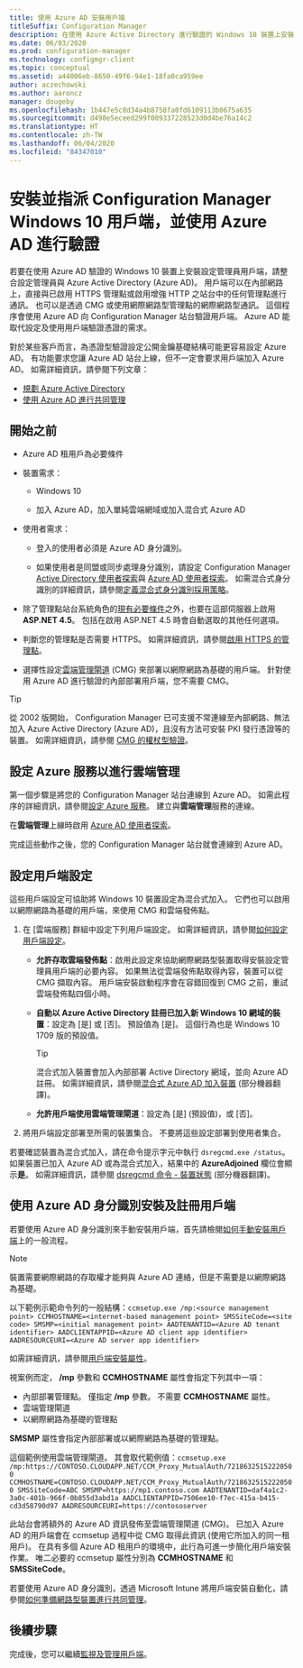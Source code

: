 ```yaml
---
title: 使用 Azure AD 安裝用戶端
titleSuffix: Configuration Manager
description: 在使用 Azure Active Directory 進行驗證的 Windows 10 裝置上安裝及指派設定管理員用戶端
ms.date: 06/03/2020
ms.prod: configuration-manager
ms.technology: configmgr-client
ms.topic: conceptual
ms.assetid: a44006eb-8650-49f6-94e1-18fa0ca959ee
author: aczechowski
ms.author: aaroncz
manager: dougeby
ms.openlocfilehash: 1b447e5c8d34a4b8758fa0fd6109113b0675a635
ms.sourcegitcommit: d498e5eceed299f009337228523d0d4be76a14c2
ms.translationtype: HT
ms.contentlocale: zh-TW
ms.lasthandoff: 06/04/2020
ms.locfileid: "84347010"
---
```

# <a name="install-and-assign-configuration-manager-windows-10-clients-using-azure-ad-for-authentication"></a>安裝並指派 Configuration Manager Windows 10 用戶端，並使用 Azure AD 進行驗證

若要在使用 Azure AD 驗證的 Windows 10 裝置上安裝設定管理員用戶端，請整合設定管理員與 Azure Active Directory (Azure AD)。 用戶端可以在內部網路上，直接與已啟用 HTTPS 管理點或啟用增強 HTTP 之站台中的任何管理點進行通訊。 也可以是透過 CMG 或使用網際網路型管理點的網際網路型通訊。 這個程序會使用 Azure AD 向 Configuration Manager 站台驗證用戶端。 Azure AD 能取代設定及使用用戶端驗證憑證的需求。

對於某些客戶而言，為憑證型驗證設定公開金鑰基礎結構可能更容易設定 Azure AD。 有功能要求您讓 Azure AD 站台上線，但不一定會要求用戶端加入 Azure AD。<!-- SCCMDocs issue 1259 --> 如需詳細資訊，請參閱下列文章：

- [規劃 Azure Active Directory](../../plan-design/security/plan-for-security.md#bkmk_planazuread)
- [使用 Azure AD 進行共同管理](../../../comanage/quickstart-hybrid-aad.md)

## <a name="before-you-begin"></a>開始之前

- Azure AD 租用戶為必要條件  

- 裝置需求：  

  - Windows 10  

  - 加入 Azure AD，加入單純雲端網域或加入混合式 Azure AD  

- 使用者需求：  

  - 登入的使用者必須是 Azure AD 身分識別。

  - 如果使用者是同盟或同步處理身分識別，請設定 Configuration Manager [Active Directory 使用者探索](../../servers/deploy/configure/about-discovery-methods.md#bkmk_aboutUser)與 [Azure AD 使用者探索](../../servers/deploy/configure/about-discovery-methods.md#azureaddisc)。 如需混合式身分識別的詳細資訊，請參閱[定義混合式身分識別採用策略](https://docs.microsoft.com/azure/active-directory/hybrid/plan-hybrid-identity-design-considerations-identity-adoption-strategy)。<!--497750-->

- 除了管理點站台系統角色的[現有必要條件](../../plan-design/configs/site-and-site-system-prerequisites.md#bkmk_2012MPpreq)之外，也要在這部伺服器上啟用 **ASP.NET 4.5**。 包括在啟用 ASP.NET 4.5 時會自動選取的其他任何選項。  

- 判斷您的管理點是否需要 HTTPS。 如需詳細資訊，請參閱[啟用 HTTPS 的管理點](../manage/cmg/certificates-for-cloud-management-gateway.md#bkmk_mphttps)。  

- 選擇性設定[雲端管理閘道](../manage/cmg/plan-cloud-management-gateway.md) (CMG) 來部署以網際網路為基礎的用戶端。 針對使用 Azure AD 進行驗證的內部部署用戶端，您不需要 CMG。  

> [!TIP]
> 從 2002 版開始，<!--5686290--> Configuration Manager 已可支援不常連線至內部網路、無法加入 Azure Active Directory (Azure AD)，且沒有方法可安裝 PKI 發行憑證等的裝置。 如需詳細資訊，請參閱 [CMG 的權杖型驗證](deploy-clients-cmg-token.md)。

## <a name="configure-azure-services-for-cloud-management"></a>設定 Azure 服務以進行雲端管理

第一個步驟是將您的 Configuration Manager 站台連線到 Azure AD。 如需此程序的詳細資訊，請參閱[設定 Azure 服務](../../servers/deploy/configure/azure-services-wizard.md)。 建立與**雲端管理**服務的連線。

在**雲端管理**上線時啟用 [Azure AD 使用者探索](../../servers/deploy/configure/configure-discovery-methods.md#azureaadisc)。

完成這些動作之後，您的 Configuration Manager 站台就會連線到 Azure AD。

## <a name="configure-client-settings"></a>設定用戶端設定

這些用戶端設定可協助將 Windows 10 裝置設定為混合式加入。 它們也可以啟用以網際網路為基礎的用戶端，來使用 CMG 和雲端發佈點。

1. 在 [雲端服務] 群組中設定下列用戶端設定。 如需詳細資訊，請參閱[如何設定用戶端設定](configure-client-settings.md)。

    - **允許存取雲端發佈點**：啟用此設定來協助網際網路型裝置取得安裝設定管理員用戶端的必要內容。 如果無法從雲端發佈點取得內容，裝置可以從 CMG 擷取內容。 用戶端安裝啟動程序會在容錯回復到 CMG 之前，重試雲端發佈點四個小時。<!--495533-->  

    - **自動以 Azure Active Directory 註冊已加入新 Windows 10 網域的裝置**：設定為 [是] 或 [否]。 預設值為 [是]。 這個行為也是 Windows 10 1709 版的預設值。

        > [!TIP]
        > 混合式加入裝置會加入內部部署 Active Directory 網域，並向 Azure AD 註冊。 如需詳細資訊，請參閱[混合式 Azure AD 加入裝置](https://docs.microsoft.com/azure/active-directory/devices/concept-azure-ad-join-hybrid) \(部分機器翻譯\)。<!-- MEMDocs#325 -->

    - **允許用戶端使用雲端管理閘道**：設定為 [是] (預設值)，或 [否]。  

2. 將用戶端設定部署至所需的裝置集合。 不要將這些設定部署到使用者集合。

若要確認裝置為混合式加入，請在命令提示字元中執行 `dsregcmd.exe /status`。 如果裝置已加入 Azure AD 或為混合式加入，結果中的 **AzureAdjoined** 欄位會顯示**是**。 如需詳細資訊，請參閱 [dsregcmd 命令 - 裝置狀態](https://docs.microsoft.com/azure/active-directory/devices/troubleshoot-device-dsregcmd) \(部分機器翻譯\)。

## <a name="install-and-register-the-client-using-azure-ad-identity"></a>使用 Azure AD 身分識別安裝及註冊用戶端

若要使用 Azure AD 身分識別來手動安裝用戶端，首先請檢閱[如何手動安裝用戶端](deploy-clients-to-windows-computers.md#BKMK_Manual)上的一般流程。

> [!Note]  
> 裝置需要網際網路的存取權才能夠與 Azure AD 連絡，但是不需要是以網際網路為基礎。

以下範例示範命令列的一般結構：`ccmsetup.exe /mp:<source management point> CCMHOSTNAME=<internet-based management point> SMSSiteCode=<site code> SMSMP=<initial management point> AADTENANTID=<Azure AD tenant identifier> AADCLIENTAPPID=<Azure AD client app identifier> AADRESOURCEURI=<Azure AD server app identifier>`

如需詳細資訊，請參閱[用戶端安裝屬性](about-client-installation-properties.md)。

視案例而定， **/mp** 參數和 **CCMHOSTNAME** 屬性會指定下列其中一項：

- 內部部署管理點。 僅指定 **/mp** 參數。 不需要 **CCMHOSTNAME** 屬性。
- 雲端管理閘道
- 以網際網路為基礎的管理點

**SMSMP** 屬性會指定內部部署或以網際網路為基礎的管理點。

這個範例使用雲端管理閘道。 其會取代範例值：`ccmsetup.exe /mp:https://CONTOSO.CLOUDAPP.NET/CCM_Proxy_MutualAuth/72186325152220500 CCMHOSTNAME=CONTOSO.CLOUDAPP.NET/CCM_Proxy_MutualAuth/72186325152220500 SMSSiteCode=ABC SMSMP=https://mp1.contoso.com AADTENANTID=daf4a1c2-3a0c-401b-966f-0b855d3abd1a AADCLIENTAPPID=7506ee10-f7ec-415a-b415-cd3d58790d97 AADRESOURCEURI=https://contososerver`

此站台會將額外的 Azure AD 資訊發佈至雲端管理閘道 (CMG)。 已加入 Azure AD 的用戶端會在 ccmsetup 過程中從 CMG 取得此資訊 (使用它所加入的同一租用戶)。 在具有多個 Azure AD 租用戶的環境中，此行為可進一步簡化用戶端安裝作業。 唯二必要的 ccmsetup 屬性分別為 **CCMHOSTNAME** 和 **SMSSiteCode**。<!--3607731-->

若要使用 Azure AD 身分識別，透過 Microsoft Intune 將用戶端安裝自動化，請參閱[如何準備網路型裝置進行共同管理](../../../comanage/how-to-prepare-Win10.md#install-the-configuration-manager-client)。

## <a name="next-steps"></a>後續步驟

完成後，您可以繼續[監視及管理用戶端](../manage/monitor-clients.md)。
